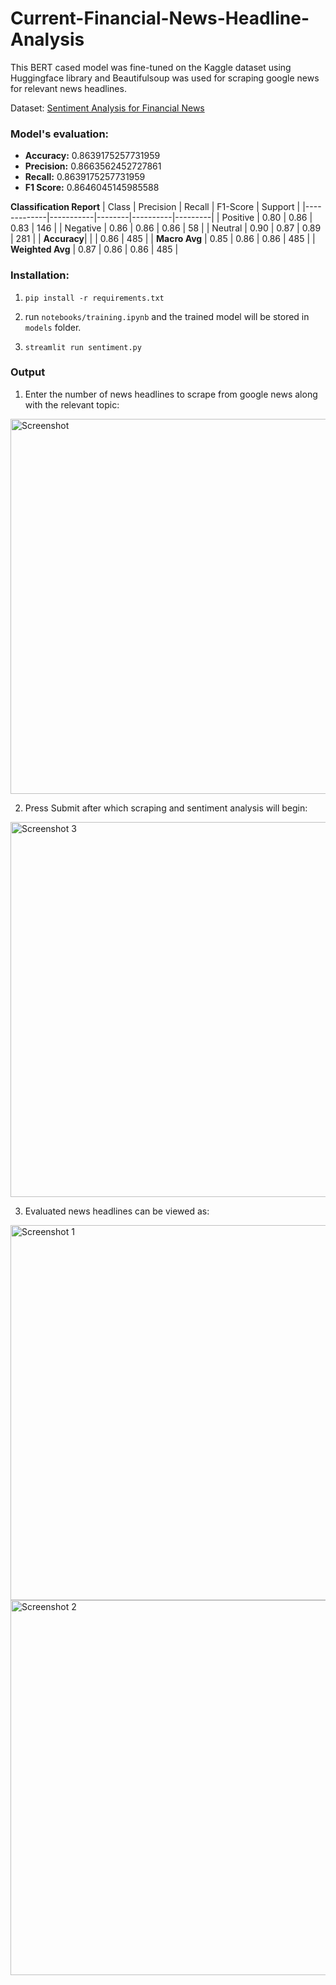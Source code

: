 # Current-Financial-News-Headline-Analysis
This BERT cased model was fine-tuned on the Kaggle dataset using Huggingface library and Beautifulsoup was used for scraping google news for relevant news headlines.

Dataset: [Sentiment Analysis for Financial News](https://www.kaggle.com/datasets/ankurzing/sentiment-analysis-for-financial-news)

### Model's evaluation:
- **Accuracy:** 0.8639175257731959
- **Precision:** 0.8663562452727861
- **Recall:** 0.8639175257731959
- **F1 Score:** 0.8646045145985588

**Classification Report**
| Class       | Precision | Recall | F1-Score | Support |
|-------------|-----------|--------|----------|---------|
| Positive    | 0.80      | 0.86   | 0.83     | 146     |
| Negative    | 0.86      | 0.86   | 0.86     | 58      |
| Neutral     | 0.90      | 0.87   | 0.89     | 281     |
| **Accuracy**|           |        | 0.86     | 485     |
| **Macro Avg** | 0.85    | 0.86   | 0.86     | 485     |
| **Weighted Avg** | 0.87 | 0.86   | 0.86     | 485     |

### Installation:
1. ```pip install -r requirements.txt```

2. run ```notebooks/training.ipynb``` and the trained model will be stored in ```models``` folder.

3. ```streamlit run sentiment.py```

### Output

1. Enter the number of news headlines to scrape from google news along with the relevant topic:
<img src="https://github.com/user-attachments/assets/8d34cfe0-82db-4d5d-8272-19f071374cf4" alt="Screenshot" width="600"/>


2. Press Submit after which scraping and sentiment analysis will begin:
<img src="https://github.com/user-attachments/assets/62768433-7d3e-4a62-9af8-2792bdd7d845" alt="Screenshot 3" width="600"/>


3. Evaluated news headlines can be viewed as:
<img src="https://github.com/user-attachments/assets/65004c3c-1cfd-4afa-8449-f27f33bf7b68" alt="Screenshot 1" width="600"/>
<img src="https://github.com/user-attachments/assets/f1e4448b-103f-4de6-bcbb-dbba752104ad" alt="Screenshot 2" width="600"/>
